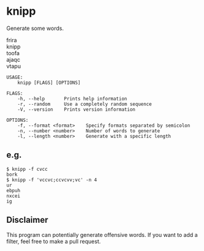 
# knipp

Generate some words.

frira  
knipp  
toofa  
ajaqc  
vtapu

```
USAGE:
    knipp [FLAGS] [OPTIONS]

FLAGS:
    -h, --help       Prints help information
    -r, --random     Use a completely random sequence
    -V, --version    Prints version information

OPTIONS:
    -f, --format <format>    Specify formats separated by semicolon
    -n, --number <number>    Number of words to generate
    -l, --length <number>    Generate with a specific length
```

## e.g.

```
$ knipp -f cvcc
bork
$ knipp -f 'vccvc;ccvcvv;vc' -n 4
ur
ebpuh
nxcei
ig
```

## Disclaimer

This program can potentially generate offensive words. If you want to add a
filter, feel free to make a pull request.

